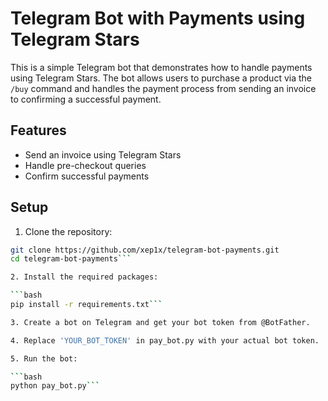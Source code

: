 # Telegram Bot with Payments using Telegram Stars

This is a simple Telegram bot that demonstrates how to handle payments using Telegram Stars. The bot allows users to purchase a product via the `/buy` command and handles the payment process from sending an invoice to confirming a successful payment.

## Features

- Send an invoice using Telegram Stars
- Handle pre-checkout queries
- Confirm successful payments

## Setup

1. Clone the repository:

```bash
git clone https://github.com/xep1x/telegram-bot-payments.git
cd telegram-bot-payments```

2. Install the required packages:

```bash
pip install -r requirements.txt```

3. Create a bot on Telegram and get your bot token from @BotFather.

4. Replace 'YOUR_BOT_TOKEN' in pay_bot.py with your actual bot token.

5. Run the bot:

```bash
python pay_bot.py```